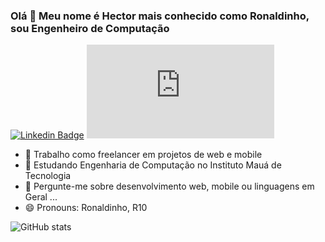 ### Olá 👋 Meu nome é Hector mais conhecido como Ronaldinho, sou Engenheiro de Computação

[![Linkedin Badge](https://img.shields.io/badge/-hectorguerrini-0073b1?style=flat-rounded-square&logo=Linkedin&logoColor=white&link=https://www.linkedin.com/in/hector-guerrini-herrera-b08007116/)](https://www.linkedin.com/in/hector-guerrini-herrera-b08007116/)
[![Gmail Badge](https://img.shields.io/badge/--white?style=social&label=&#847;hectorumaga@hotmail.com&logo=Gmail&logoColor=c14438&link=mailto:willian_chan_@hotmail.com)](mailto:hectorumaga@hotmail.com)

- 🔭 Trabalho como freelancer em projetos de web e mobile
- 🌱 Estudando Engenharia de Computação no Instituto Mauá de Tecnologia
- 💬 Pergunte-me sobre desenvolvimento web, mobile ou linguagens em Geral ...
- 😄 Pronouns: Ronaldinho, R10

![GitHub stats](https://github-readme-stats.vercel.app/api?username=hectorguerrini&theme=dark&show_icons=true)
<!--
**hectorguerrini/hectorguerrini** is a ✨ _special_ ✨ repository because its `README.md` (this file) appears on your GitHub profile.

Here are some ideas to get you started:

- 🔭 I’m currently working on ...
- 🌱 I’m currently learning ...
- 👯 I’m looking to collaborate on ...
- 🤔 I’m looking for help with ...
- 💬 Ask me about ...
- 📫 How to reach me: ...
- 😄 Pronouns: ...
- ⚡ Fun fact: ...
-->
